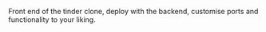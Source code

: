 Front end of the tinder clone, deploy with the backend, customise ports and functionality to your liking.

